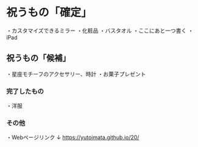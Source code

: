 # 祝うもの「確定」
・カスタマイズできるミラー
・化粧品
・バスタオル
・ここにあと一つ書く
・iPad

## 祝うもの「候補」
・星座モチーフのアクセサリー、時計
・お菓子プレゼント

### 完了したもの
・洋服

### その他
・Webページリンク
↓
https://yutoimata.github.io/20/